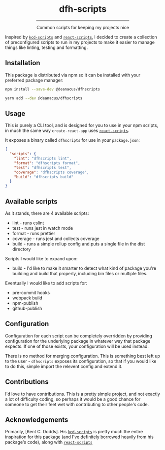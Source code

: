 <div align="center">
  <h1 style="border-bottom: none;">dfh-scripts</h1>
  <hr style="width: 60%;" />
  <p>Common scripts for keeping my projects nice</p>
</div>

Inspired by [`kcd-scripts`][kcd-scripts] and [`react-scripts`][react-scripts], I decided to create a
collection of preconfigured scripts to run in my projects to make it easier to manage things like
linting, testing and formatting.

## Installation

This package is distributed via npm so it can be installed with your preferred package manager:

```bash
npm install --save-dev @deanacus/dfhscripts
```

```bash
yarn add --dev @deanacus/dfhscripts
```

## Usage

This is purely a CLI tool, and is designed for you to use in your npm scripts, in much the same way
`create-react-app` uses [`react-scripts`][react-scripts].

It exposes a binary called `dfhscripts` for use in your `package.json`:

```json
{
  "scripts": {
    "lint": "dfhscripts lint",
    "format": "dfhscripts format",
    "test": "dfhscripts test",
    "coverage": "dfhscripts coverage",
    "build": "dfhscripts build"
  }
}
```

## Available scripts

As it stands, there are 4 available scripts:

- lint - runs eslint
- test - runs jest in watch mode
- format - runs prettier
- coverage - runs jest and collects coverage
- build - runs a simple rollup config and puts a single file in the dist directory

Scripts I would like to expand upon:

- build - I'd like to make it smarter to detect what kind of package you're building and build that
  properly, including bin files or multiple files.

Eventually I would like to add scripts for:

- pre-commit hooks
- webpack build
- npm-publish
- github-publish

## Configuration

Configuration for each script can be completely overridden by providing configuration for the
underlying package in whatever way that package expects. If one of those exists, your configuration
will be used instead.

There is no method for merging configuration. This is something best left up to the user -
`dfhscripts` exposes its configuration, so that if you would like to do this, simple import the
relevent config and extend it.

## Contributions

I'd love to have contributions. This is a pretty simple project, and not exactly a lot of difficulty
coding, so perhaps it would be a good chance for someone to get their feet wet with contributing to
other people's code.

## Acknowledgements

Primarily, [Kent C. Dodds]. His [`kcd-scripts`][kcd-scripts] is pretty much the entire inspiration
for this package (and I've definitely borrowed heavily from his package's code), along with
[`react-scripts`][react-scripts]

[kcd-scripts]: https://github.com/kentcdodds/kcd-scripts 'kcd-scripts'
[react-scripts]: https://github.com/facebook/create-react-app/tree/master/packages/react-scripts
[kcd]: https://kentcdodds.com 'Kent C. Dodds'
